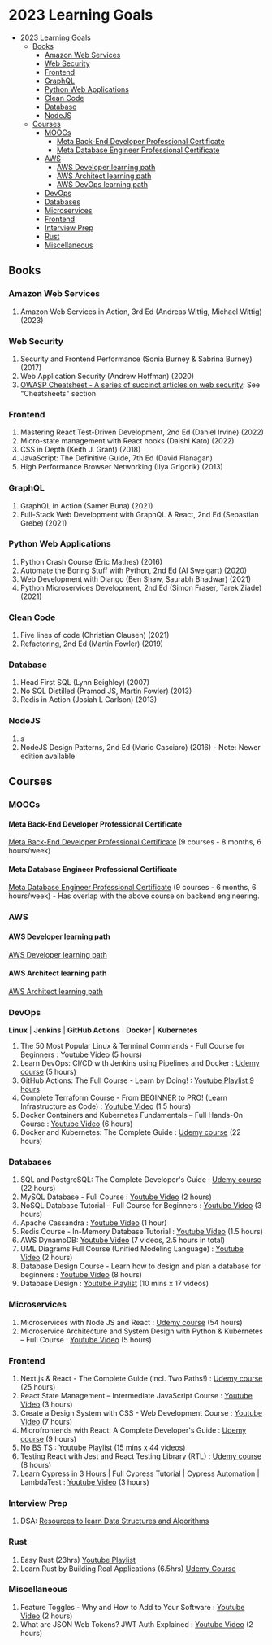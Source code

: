 # 2023 Learning Goals

- [2023 Learning Goals](#2023-learning-goals)
  * [Books](#books)
    + [Amazon Web Services](#amazon-web-services)
    + [Web Security](#web-security)
    + [Frontend](#frontend)
    + [GraphQL](#graphql)
    + [Python Web Applications](#python-web-applications)
    + [Clean Code](#clean-code)
    + [Database](#database)
    + [NodeJS](#nodejs)
  * [Courses](#courses)
    + [MOOCs](#moocs)
      - [Meta Back-End Developer Professional Certificate](#meta-back-end-developer-professional-certificate)
      - [Meta Database Engineer Professional Certificate](#meta-database-engineer-professional-certificate)
    + [AWS](#aws)
      - [AWS Developer learning path](#aws-developer-learning-path)
      - [AWS Architect learning path](#aws-architect-learning-path)
      - [AWS DevOps learning path](#aws-devops-learning-path)
    + [DevOps](#devops)
    + [Databases](#databases)
    + [Microservices](#microservices)
    + [Frontend](#frontend-1)
    + [Interview Prep](#interview-prep)
    + [Rust](#rust)
    + [Miscellaneous](#miscellaneous)

## Books

### Amazon Web Services
1. Amazon Web Services in Action, 3rd Ed (Andreas Wittig, Michael Wittig) (2023)

### Web Security
1. Security and Frontend Performance (Sonia Burney & Sabrina Burney) (2017)
2. Web Application Security (Andrew Hoffman) (2020)
3. [OWASP Cheatsheet - A series of succinct articles on web security](https://cheatsheetseries.owasp.org/): See "Cheatsheets" section

### Frontend
1. Mastering React Test-Driven Development, 2nd Ed (Daniel Irvine) (2022)
2. Micro-state management with React hooks (Daishi Kato) (2022)
3. CSS in Depth (Keith J. Grant) (2018)
4. JavaScript: The Definitive Guide, 7th Ed (David Flanagan)
5. High Performance Browser Networking (Ilya Grigorik) (2013)

### GraphQL
1. GraphQL in Action (Samer Buna) (2021)
2. Full-Stack Web Development with GraphQL & React, 2nd Ed (Sebastian Grebe) (2021)

### Python Web Applications
1. Python Crash Course (Eric Mathes) (2016) 
2. Automate the Boring Stuff with Python, 2nd Ed (Al Sweigart) (2020)
3. Web Development with Django (Ben Shaw, Saurabh Bhadwar) (2021)
4. Python Microservices Development, 2nd Ed (Simon Fraser, Tarek Ziade) (2021)

### Clean Code
1. Five lines of code (Christian Clausen) (2021)
2. Refactoring, 2nd Ed (Martin Fowler) (2019)

### Database
1. Head First SQL (Lynn Beighley) (2007)
2. No SQL Distilled (Pramod JS, Martin Fowler) (2013)
3. Redis in Action (Josiah L Carlson) (2013)

### NodeJS
1. a
2. NodeJS Design Patterns, 2nd Ed (Mario Casciaro) (2016) - Note: Newer edition available

## Courses

### MOOCs

#### Meta Back-End Developer Professional Certificate

[Meta Back-End Developer Professional Certificate](https://in.coursera.org/professional-certificates/meta-back-end-developer) (9 courses - 8 months, 6 hours/week)

#### Meta Database Engineer Professional Certificate
[Meta Database Engineer Professional Certificate](https://in.coursera.org/professional-certificates/meta-database-engineer) (9 courses - 6 months, 6 hours/week) - Has overlap with the above course on backend engineering.

### AWS 

#### AWS Developer learning path

[AWS Developer learning path](https://learn.acloud.guru/learning-path/aws-developer)

#### AWS Architect learning path

[AWS Architect learning path](https://learn.acloud.guru/learning-path/aws-architect)

### DevOps

**Linux** | **Jenkins** | **GitHub Actions** | **Docker** | **Kubernetes**

1. The 50 Most Popular Linux & Terminal Commands - Full Course for Beginners : [Youtube Video](https://www.youtube.com/watch?v=ZtqBQ68cfJc) (5 hours)
2. Learn DevOps: CI/CD with Jenkins using Pipelines and Docker : [Udemy course](https://www.udemy.com/course/learn-devops-ci-cd-with-jenkins-using-pipelines-and-docker/) (5 hours)
3. GitHub Actions: The Full Course - Learn by Doing! : [Youtube Playlist 9 hours](https://www.youtube.com/playlist?list=PLArH6NjfKsUhvGHrpag7SuPumMzQRhUKY)
4. Complete Terraform Course - From BEGINNER to PRO! (Learn Infrastructure as Code) : [Youtube Video](https://www.youtube.com/watch?v=iRaai1IBlB0&t=334s&ab_channel=freeCodeCamp.org) (1.5 hours)
5. Docker Containers and Kubernetes Fundamentals – Full Hands-On Course : [Youtube Video](https://www.youtube.com/watch?v=kTp5xUtcalw&ab_channel=freeCodeCamp.org) (6 hours)
6. Docker and Kubernetes: The Complete Guide : [Udemy course](https://www.udemy.com/course/docker-and-kubernetes-the-complete-guide/) (22 hours)

### Databases
1. SQL and PostgreSQL: The Complete Developer's Guide : [Udemy course](https://www.udemy.com/course/sql-and-postgresql/) (22 hours)
2. MySQL Database - Full Course : [Youtube Video](https://www.youtube.com/watch?v=ER8oKX5myE0&ab_channel=freeCodeCamp.org) (2 hours)
3. NoSQL Database Tutorial – Full Course for Beginners : [Youtube Video](https://www.youtube.com/watch?v=xh4gy1lbL2k&ab_channel=freeCodeCamp.org) (3 hours)
4. Apache Cassandra : [Youtube Video](https://www.youtube.com/watch?v=J-cSy5MeMOA&ab_channel=freeCodeCamp.org) (1 hour)
5. Redis Course - In-Memory Database Tutorial : [Youtube Video](https://www.youtube.com/watch?v=XCsS_NVAa1g&ab_channel=freeCodeCamp.org) (1.5 hours)
6. AWS DynamoDB: [Youtube Video](https://www.youtube.com/playlist?list=PLvmxnsCyoh65lBHmg9TTPJg3nK4l50oxv) (7 videos, 2.5 hours in total)
7. UML Diagrams Full Course (Unified Modeling Language) : [Youtube Video](https://www.youtube.com/watch?v=WnMQ8HlmeXc&t=60s&ab_channel=freeCodeCamp.org) (2 hours)
8. Database Design Course - Learn how to design and plan a database for beginners : [Youtube Video](https://www.youtube.com/watch?v=ztHopE5Wnpc&t=26264s&ab_channel=freeCodeCamp.org) (8 hours)
9. Database Design : [Youtube Playlist](https://www.youtube.com/playlist?list=PLZDOU071E4v6epq3GS0IqZicZc3xwwBN_) (10 mins x 17 videos)

### Microservices
1. Microservices with Node JS and React : [Udemy course](https://www.udemy.com/course/microservices-with-node-js-and-react/) (54 hours)
2. Microservice Architecture and System Design with Python & Kubernetes – Full Course : [Youtube Video](https://www.youtube.com/watch?v=hmkF77F9TLw&t=9031s&ab_channel=freeCodeCamp.org) (5 hours)

### Frontend
1. Next.js & React - The Complete Guide (incl. Two Paths!) : [Udemy course](https://www.udemy.com/course/nextjs-react-the-complete-guide/) (25 hours)
2. React State Management – Intermediate JavaScript Course : [Youtube Video](https://www.youtube.com/watch?v=-bEzt5ISACA&t=12s&ab_channel=freeCodeCamp.org) (3 hours)
3. Create a Design System with CSS - Web Development Course : [Youtube Video](https://www.youtube.com/watch?v=lRaL-8qZ0mM&t=7648s&ab_channel=freeCodeCamp.org) (7 hours)
4. Microfrontends with React: A Complete Developer's Guide : [Udemy course](https://www.udemy.com/course/microfrontend-course/) (9 hours)
5. No BS TS : [Youtube Playlist](https://www.youtube.com/playlist?list=PLNqp92_EXZBJYFrpEzdO2EapvU0GOJ09n) (15 mins x 44 videos)
6. Testing React with Jest and React Testing Library (RTL) : [Udemy course](https://www.udemy.com/course/react-testing-library/) (8 hours)
7. Learn Cypress in 3 Hours | Full Cypress Tutorial | Cypress Automation | LambdaTest : [Youtube Video](https://www.youtube.com/watch?v=jX3v3N6oN5M&ab_channel=LambdaTest) (3 hours)

### Interview Prep
1. DSA: [Resources to learn Data Structures and Algorithms](https://github.com/pushkar100/notes-data-structure-algorithms/blob/master/18-resources-to-crack-coding-interviews.md)

### Rust

1. Easy Rust (23hrs) [Youtube Playlist](https://www.classcentral.com/classroom/youtube-easy-rust-bite-sized-rust-tutorials-64313)
2. Learn Rust by Building Real Applications (6.5hrs) [Udemy Course](https://www.udemy.com/course/rust-fundamentals/?ranMID=39197&ranEAID=SAyYsTvLiGQ&ranSiteID=SAyYsTvLiGQ-A1q5x0P.UNyoV3Oit59OaA&LSNPUBID=SAyYsTvLiGQ&utm_source=aff-campaign&utm_medium=udemyads)

### Miscellaneous
1. Feature Toggles - Why and How to Add to Your Software : [Youtube Video](https://www.youtube.com/watch?v=-yHZ9uLVSp4&ab_channel=freeCodeCamp.org) (2 hours)
2. What are JSON Web Tokens? JWT Auth Explained : [Youtube Video](https://www.youtube.com/watch?v=x5gLL8-M9Fo&t=2610s&ab_channel=freeCodeCamp.org) (2 hours)


